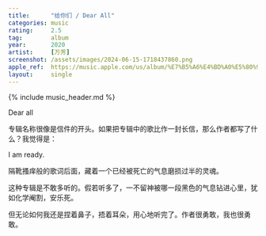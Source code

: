 ```yaml
---
title:      "给你们 / Dear All"
categories: music
rating:     2.5
tag:        album
year:       2020
artist:     [万芳]
screenshot: /assets/images/2024-06-15-1718437860.png
apple_ref:  https://music.apple.com/us/album/%E7%B5%A6%E4%BD%A0%E5%80%91/1530364257
layout:     single
---
```

{% include music_header.md %}

Dear all

专辑名称很像是信件的开头。如果把专辑中的歌比作一封长信，那么作者都写了什么？我觉得是：

I am ready.

隔靴搔痒般的歌词后面，藏着一个已经被死亡的气息磨损过半的灵魂。

这种专辑是不敢多听的。假若听多了，一不留神被哪一段黑色的气息钻进心里，犹如化学阉割，安乐死。

但无论如何我还是捏着鼻子，捂着耳朵，用心地听完了。作者很勇敢，我也很勇敢。
